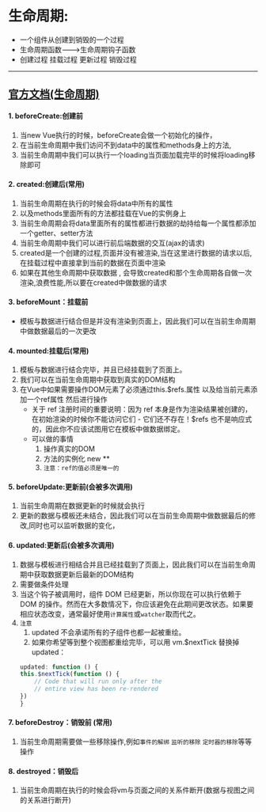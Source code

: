 # 生命周期:
* 一个组件从创建到销毁的一个过程
* 生命周期函数--->生命周期钩子函数
* 创建过程    挂载过程    更新过程   销毁过程
---
[官方文档(生命周期)](https://cn.vuejs.org/v2/api/#beforeCreate)
---
#### 1. beforeCreate:创建前
1. 当new Vue执行的时候，beforeCreate会做一个初始化的操作，
2. 在当前生命周期中我们访问不到data中的属性和methods身上的方法,
3. 当前生命周期中我们可以执行一个loading当页面加载完毕的时候将loading移除即可

#### 2. created:创建后(常用)
1. 当前生命周期在执行的时候会将data中所有的属性
2. 以及methods里面所有的方法都挂载在Vue的实例身上
3. 当前生命周期会将data里面所有的属性都进行数据的劫持给每一个属性都添加一个getter、setter方法
4. 当前生命周期中我们可以进行前后端数据的交互(ajax的请求)
5. created是一个创建的过程,页面并没有被渲染,当在这里进行数据的请求以后,在挂载过程中直接拿到当前的数据在页面中渲染
6. 如果在其他生命周期中获取数据 , 会导致created和那个生命周期各自做一次渲染,浪费性能,所以要在created中做数据的请求

#### 3.  beforeMount：挂载前
* 模板与数据进行结合但是并没有渲染到页面上，因此我们可以在当前生命周期中做数据最后的一次更改

#### 4. mounted:挂载后(常用)
1. 模板与数据进行结合完毕，并且已经挂载到了页面上。
2. 我们可以在当前生命周期中获取到真实的DOM结构
3. 在Vue中如果需要操作DOM元素了必须通过this.$refs.属性 以及给当前元素添加一个ref属性 然后进行操作   
    - 关于 ref 注册时间的重要说明：因为 ref 本身是作为渲染结果被创建的，在初始渲染的时候你不能访问它们 - 它们还不存在！$refs 也不是响应式的，因此你不应该试图用它在模板中做数据绑定。
    - 可以做的事情
        1. 操作真实的DOM
        2. 方法的实例化 new **
        3. `注意：ref的值必须是唯一的`

#### 5. beforeUpdate:更新前(会被多次调用)
1. 当前生命周期在数据更新的时候就会执行
2. 更新的数据与模板还未结合，因此我们可以在当前生命周期中做数据最后的修改,同时也可以监听数据的变化，
        
#### 6. updated:更新后(会被多次调用)
1. 数据与模板进行相结合并且已经挂载到了页面上，因此我们可以在当前生命周期中获取数据更新后最新的DOM结构
2. 需要做条件处理
3. 当这个钩子被调用时，组件 DOM 已经更新，所以你现在可以执行依赖于 DOM 的操作。然而在大多数情况下，你应该避免在此期间更改状态。如果要相应状态改变，通常最好使用`计算属性`或` watcher `取而代之。
4. `注意` 
    1. updated 不会承诺所有的子组件也都一起被重绘。
    2. 如果你希望等到整个视图都重绘完毕，可以用 vm.$nextTick 替换掉 updated：
    ```JavaScript
    updated: function () {
    this.$nextTick(function () {
        // Code that will run only after the
        // entire view has been re-rendered
    })
    }
    ```

#### 7. beforeDestroy：销毁前 (常用)
1. 当前生命周期需要做一些移除操作,例如`事件的解绑` `监听的移除` `定时器的移除`等等操作

#### 8. destroyed：销毁后
1. 当前生命周期在执行的时候会将vm与页面之间的关系件断开(数据与视图之间的关系进行断开)

